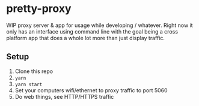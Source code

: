 # pretty-proxy

WIP proxy server & app for usage while developing / whatever. Right now it only has an interface using command line with the goal being a cross platform app that does a whole lot more than just display traffic.

## Setup
1. Clone this repo
2. `yarn`
3. `yarn start`
4. Set your computers wifi/ethernet to proxy traffic to port 5060
5. Do web things, see HTTP/HTTPS traffic
